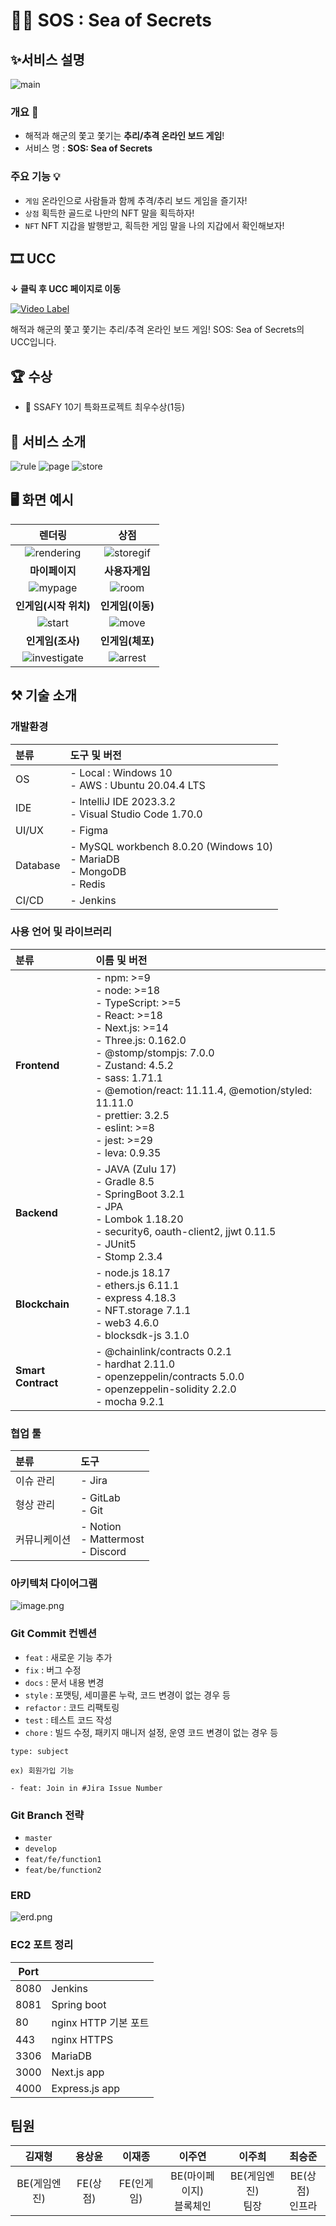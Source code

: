 # 🏴‍☠️ SOS : Sea of Secrets

## ✨서비스 설명

![main](./README_IMAGE/main.png)

### 개요 🧾

- 해적과 해군의 쫓고 쫓기는 **추리/추격 온라인 보드 게임**!
- 서비스 명 : **SOS: Sea of Secrets**

### 주요 기능 💡
- `게임` 온라인으로 사람들과 함께 추격/추리 보드 게임을 즐기자!
- `상점` 획득한 골드로 나만의 NFT 말을 획득하자!
- `NFT` NFT 지갑을 발행받고, 획득한 게임 말을 나의 지갑에서 확인해보자!

## 🎞️ UCC

**↓ 클릭 후 UCC 페이지로 이동**

[![Video Label](https://img.youtube.com/vi/BRsZ-QLNDRM/mqdefault.jpg)](https://youtu.be/BRsZ-QLNDRM)

해적과 해군의 쫓고 쫓기는 추리/추격 온라인 보드 게임! SOS: Sea of Secrets의 UCC입니다.

## 🏆 수상

- 🥇 SSAFY 10기 특화프로젝트 최우수상(1등)

## 🔎 서비스 소개

![rule](./README_IMAGE/rule.png)
![page](./README_IMAGE/page.png)
![store](./README_IMAGE/store.png)

## 🖥️ 화면 예시
|렌더링|상점|
|:--:|:--:|
|![rendering](./README_IMAGE/rendering.gif)|![storegif](./README_IMAGE/storegif.gif)|
|**마이페이지**|**사용자게임**|
|![mypage](./README_IMAGE/mypage.gif)|![room](./README_IMAGE/room.gif)|
|**인게임(시작 위치)**|**인게임(이동)**|
|![start](./README_IMAGE/start.gif)|![move](./README_IMAGE/move.gif)|
|**인게임(조사)**|**인게임(체포)**|
|![investigate](./README_IMAGE/investigate.gif)|![arrest](./README_IMAGE/arrestgif.gif)|



## ⚒️ 기술 소개
### 개발환경
|분류|도구 및 버전|
|:---|:---|
|OS|- Local : Windows 10 <br> - AWS : Ubuntu 20.04.4 LTS|
|IDE|- IntelliJ IDE 2023.3.2 <br> - Visual Studio Code 1.70.0|
|UI/UX|- Figma|
|Database|- MySQL workbench 8.0.20 (Windows 10) <br> - MariaDB <br> - MongoDB <br> - Redis
|CI/CD|- Jenkins|

### 사용 언어 및 라이브러리
|분류|이름 및 버전|
|:---|:---|
|**Frontend**|- npm: >=9 <br> - node: >=18 <br> - TypeScript: >=5 <br> - React: >=18 <br> - Next.js: >=14 <br> - Three.js: 0.162.0 <br> - @stomp/stompjs: 7.0.0 <br> - Zustand: 4.5.2 <br> - sass: 1.71.1 <br> - @emotion/react: 11.11.4, @emotion/styled: 11.11.0 <br> - prettier: 3.2.5 <br> - eslint: >=8 <br> - jest: >=29 <br> - leva: 0.9.35|
|**Backend**|- JAVA (Zulu 17) <br> - Gradle 8.5 <br> - SpringBoot 3.2.1 <br> - JPA <br> - Lombok 1.18.20 <br> - security6, oauth-client2, jjwt 0.11.5 <br> - JUnit5 <br> - Stomp 2.3.4|
|**Blockchain**|- node.js 18.17 <br> - ethers.js 6.11.1 <br> - express 4.18.3 <br> - NFT.storage 7.1.1 <br> - web3 4.6.0 <br> - blocksdk-js 3.1.0|
|**Smart Contract**|- @chainlink/contracts 0.2.1 <br> - hardhat 2.11.0 <br> - openzeppelin/contracts 5.0.0 <br> - openzeppelin-solidity 2.2.0 <br> - mocha 9.2.1|

### 협업 툴
|분류|도구|
|:---|:---|
|이슈 관리|- Jira|
|형상 관리|- GitLab <br> - Git|
|커뮤니케이션|- Notion <br> - Mattermost <br> - Discord|

### 아키텍처 다이어그램
![image.png](./README_IMAGE/architecture.png)

### Git Commit 컨벤션

- `feat` : 새로운 기능 추가
- `fix` : 버그 수정
- `docs` : 문서 내용 변경
- `style` : 포맷팅, 세미콜론 누락, 코드 변경이 없는 경우 등
- `refactor` : 코드 리팩토링
- `test` : 테스트 코드 작성
- `chore` : 빌드 수정, 패키지 매니저 설정, 운영 코드 변경이 없는 경우 등

```
type: subject

ex) 회원가입 기능

- feat: Join in #Jira Issue Number
```

### Git Branch 전략

- `master`
- `develop`
- `feat/fe/function1`
- `feat/be/function2`

### ERD
![erd.png](./README_IMAGE/erdiagram.png)

### EC2 포트 정리

| Port |                      |
| ---- | -------------------- |
| 8080 | Jenkins      |
| 8081 | Spring boot      |
| 80   | nginx HTTP 기본 포트 |
| 443  | nginx HTTPS          |
| 3306 | MariaDB                |
| 3000 | Next.js app            |
| 4000 | Express.js app            |


## 팀원
|**김재형**|**용상윤**|**이재종**|**이주연**|**이주희**|**최승준**|
|:--:|:--:|:--:|:--:|:--:|:--:|
|BE(게임엔진)|FE(상점)|FE(인게임)|BE(마이페이지) <br> 블록체인|BE(게임엔진) <br> 팀장|BE(상점)<br> 인프라|
